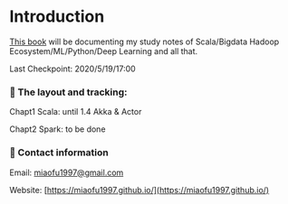 # Introduction

[This book](https://miaofu1997.gitbook.io/study-notes/) will be documenting my study notes of Scala/Bigdata Hadoop Ecosystem/ML/Python/Deep Learning and all that.

Last Checkpoint: 2020/5/19/17:00



### 📒 The layout and tracking:

Chapt1 Scala: until 1.4 Akka & Actor

Chapt2 Spark: to be done

#### 

### 📩 Contact information

Email: miaofu1997@gmail.com

Website: [https://miaofu1997.github.io/](https://miaofu1997.github.io/)




